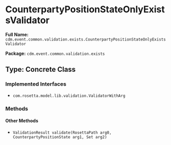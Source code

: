 # CounterpartyPositionStateOnlyExistsValidator

**Full Name:** `cdm.event.common.validation.exists.CounterpartyPositionStateOnlyExistsValidator`

**Package:** `cdm.event.common.validation.exists`

## Type: Concrete Class

### Implemented Interfaces

- `com.rosetta.model.lib.validation.ValidatorWithArg`

### Methods

#### Other Methods

- `ValidationResult validate(RosettaPath arg0, CounterpartyPositionState arg1, Set arg2)`

